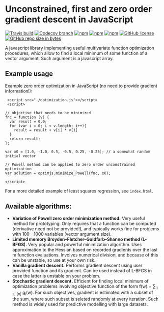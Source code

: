 # Unconstrained, first and zero order gradient descent in JavaScript

[![Travis build](https://travis-ci.org/optimization-js/optimization-js.svg?branch=master)](https://travis-ci.org/optimization-js/optimization-js)
[![Codecov branch](https://img.shields.io/codecov/c/github/optimization-js/optimization-js/master.svg)](https://codecov.io/gh/optimization-js/optimization-js)
[![npm](https://img.shields.io/npm/v/optimization-js.svg)](https://www.npmjs.com/package/optimization-js)
[![npm](https://img.shields.io/npm/dw/optimization-js.svg)](https://www.npmjs.com/package/optimization-js)
[![npm](https://img.shields.io/npm/dt/optimization-js.svg)](https://www.npmjs.com/package/optimization-js)
[![GitHub license](https://img.shields.io/github/license/optimization-js/optimization-js.svg)](https://github.com/optimization-js/optimization-js/blob/master/LICENSE)
[![GitHub repo size in bytes](https://img.shields.io/github/repo-size/optimization-js/optimization-js.svg)](https://github.com/optimization-js/optimization-js)

A javascript library implementing useful multivariate function optimization procedures, which allow to find a local minimum of some function of a vector argument. Such argument is a javascript array. 

## Example usage

Example zero order optimization in JavaScript (no need to provide gradient information!):

```
 <script src="./optimization.js"></script>
 <script>
 
// objective that needs to be minimized
fnc = function (v) {
  var result = 0.0;
  for (var i = 0; i < v.length; i++){
    result = result + v[i] * v[i]
  }
  return result;
};

var x0 = [1.0, -1.0, 0.5, -0.5, 0.25, -0.25]; // a somewhat random initial vector

// Powell method can be applied to zero order unconstrained optimization
var solution = optimjs.minimize_Powell(fnc, x0);

</script>
```

For a more detailed example of least squares regression, see `index.html`. 

## Available algorithms:

* **Variation of Powell zero order minimization method.** Very useful method for prototyping. Only requires that a function can be computed (derivative need not be provided!), and typically works fine for problems with 100 - 1000 variables (vector argument size). 
* **Limited memory Broyden–Fletcher–Goldfarb–Shanno method (L-BFGS).** Very popular and powerful minimization algorithm. Uses approximation to the Hessian based on recorded gradients over the last m function evaluations. Involves numerical division, and because of this can be unstable, so use at your own risk.
* **Vanilla gradient descent.** Performs gradient descent using user provided function and its gradient. Can be used instead of L-BFGS in case the latter is unstable on your problem.
* **Stochastic gradient descent.** Efficient for finding local minimum of optimization problems involving objective function of the form f(w) = ∑ <sub>i ∈ [n]</sub> g<sub>i</sub>(w). For such objectives, gradient is estimated with a subset of the sum, where such subset is seleted randomly at every iteration. Such method is widely used for predictive modelling with large datasets.


